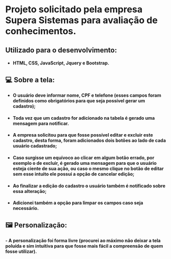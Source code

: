 # Projeto solicitado pela empresa Supera Sistemas para avaliação de conhecimentos.

## Utilizado para o desenvolvimento:
* #### HTML, CSS, JavaScript, Jquery e Bootstrap.

## :computer: Sobre a tela: 
* #### O usuário deve informar nome, CPF e telefone (esses campos foram definidos como obrigatórios para que seja possível gerar um cadastro); 
* #### Toda vez que um cadastro for adicionado na tabela é gerado uma mensagem para notificar. 
* #### A empresa solicitou para que fosse possível editar e excluir este cadastro, desta forma, foram adicionados dois botões ao lado de cada usuário cadastrado;
* #### Caso surgisse um equívoco  ao clicar em algum botão errado, por exemplo o de excluir, é gerado uma mensagem para que o usuário esteja ciente de sua ação, ou caso o mesmo clique no botão de editar sem esse intuito ele possui a opção de cancelar edição;
* #### Ao finalizar a edição do cadastro o usuário também é notificado sobre essa alteração; 
* #### Adicionei também a opção para limpar os campos caso seja necessário.

## 🖼️ Personalização:
#### - A personalização foi forma livre (procurei ao máximo não deixar a tela poluída e sim intuitiva para que fosse mais fácil a compreensão de quem fosse utilizar).


